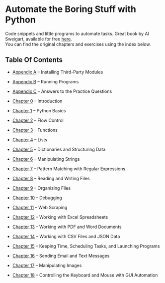 # Automate the Boring Stuff with Python

Code snippets and little programs to automate tasks. Great book by Al Sweigart, available for free [here](https://automatetheboringstuff.com/).  
You can find the original chapters and exercises using the index below.

## Table Of Contents

* [Appendix A](https://automatetheboringstuff.com/appendixa/) – Installing Third-Party Modules
* [Appendix B](https://automatetheboringstuff.com/appendixb/) – Running Programs
* [Appendix C](https://automatetheboringstuff.com/appendixc/) – Answers to the Practice Questions   

* [Chapter 0](https://automatetheboringstuff.com/chapter0/) – Introduction
* [Chapter 1](https://automatetheboringstuff.com/chapter1/) – Python Basics
* [Chapter 2](https://automatetheboringstuff.com/chapter2/) – Flow Control
* [Chapter 3](https://automatetheboringstuff.com/chapter3/) – Functions
* [Chapter 4](https://automatetheboringstuff.com/chapter4/) – Lists
* [Chapter 5](https://automatetheboringstuff.com/chapter5/) – Dictionaries and Structuring Data
* [Chapter 6](https://automatetheboringstuff.com/chapter6/) – Manipulating Strings
* [Chapter 7](https://automatetheboringstuff.com/chapter7/) – Pattern Matching with Regular Expressions
* [Chapter 8](https://automatetheboringstuff.com/chapter8/) – Reading and Writing Files
* [Chapter 9](https://automatetheboringstuff.com/chapter9/) – Organizing Files
* [Chapter 10](https://automatetheboringstuff.com/chapter10/) – Debugging
* [Chapter 11](https://automatetheboringstuff.com/chapter11/) – Web Scraping
* [Chapter 12](https://automatetheboringstuff.com/chapter12/) – Working with Excel Spreadsheets
* [Chapter 13](https://automatetheboringstuff.com/chapter13/) – Working with PDF and Word Documents
* [Chapter 14](https://automatetheboringstuff.com/chapter14/) – Working with CSV Files and JSON Data
* [Chapter 15](https://automatetheboringstuff.com/chapter15/) – Keeping Time, Scheduling Tasks, and Launching Programs
* [Chapter 16](https://automatetheboringstuff.com/chapter16/) – Sending Email and Text Messages
* [Chapter 17](https://automatetheboringstuff.com/chapter17/) – Manipulating Images
* [Chapter 18](https://automatetheboringstuff.com/chapter18/) – Controlling the Keyboard and Mouse with GUI Automation
